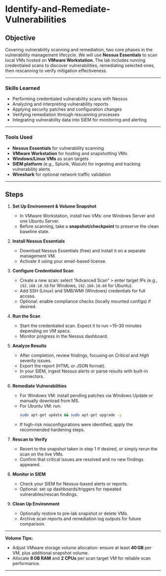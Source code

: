 # Identify-and-Remediate-Vulnerabilities

## Objective

Covering vulnerability scanning and remediation, two core phases in the vulnerability management lifecycle. We will use **Nessus Essentials** to scan local VMs hosted on **VMware Workstation**. The lab includes running credentialed scans to discover vulnerabilities, remediating selected ones, then rescanning to verify mitigation effectiveness.

---

### Skills Learned

- Performing credentialed vulnerability scans with Nessus  
- Analyzing and interpreting vulnerability reports  
- Applying security patches and configuration changes  
- Verifying remediation through rescanning processes  
- Integrating vulnerability data into SIEM for monitoring and alerting  

---

### Tools Used

- **Nessus Essentials** for vulnerability scanning  
- **VMware Workstation** for hosting and snapshotting VMs  
- **Windows/Linux VMs** as scan targets  
- **SIEM platform** (e.g., Splunk, Wazuh) for ingesting and tracking vulnerability alerts  
- **Wireshark** for optional network traffic validation  

---

## Steps

1. **Set Up Environment & Volume Snapshot**  
   - In VMware Workstation, install two VMs: one Windows Server and one Ubuntu Server.  
   - Before scanning, take a **snapshot/checkpoint** to preserve the clean baseline state.

2. **Install Nessus Essentials**  
   - Download Nessus Essentials (free) and install it on a separate management VM.  
   - Activate it using your email-based license.

3. **Configure Credentialed Scan**  
   - Create a new scan: select “Advanced Scan” > enter target IPs (e.g., `192.168.10.50` for Windows, `192.168.10.60` for Ubuntu).  
   - Add SSH (Linux) and SMB/WMI (Windows) credentials for full access.  
   - Optional: enable compliance checks (locally mounted configs) if desired.

4. **Run the Scan**  
   - Start the credentialed scan. Expect it to run ~15–30 minutes depending on VM specs.  
   - Monitor progress in the Nessus dashboard.

5. **Analyze Results**  
   - After completion, review findings, focusing on *Critical* and *High* severity issues.  
   - Export the report (HTML or JSON format).  
   - In your SIEM, ingest Nessus alerts or parse results with built-in connectors.

6. **Remediate Vulnerabilities**  
   - For Windows VM: install pending patches via Windows Update or manually download from MS.  
   - For Ubuntu VM: run:
     ```bash
     sudo apt-get update && sudo apt-get upgrade -y
     ```
   - If high-risk misconfigurations were identified, apply the recommended hardening steps.

7. **Rescan to Verify**  
   - Revert to the snapshot taken in step 1 if desired, or simply rerun the scan on the live VMs.  
   - Confirm that critical issues are resolved and no new findings appeared.

8. **Monitor in SIEM**  
   - Check your SIEM for Nessus-based alerts or reports.  
   - Optional: set up dashboards/triggers for repeated vulnerables/rescan findings.

9. **Clean Up Environment**  
   - Optionally restore to pre-lab snapshot or delete VMs.  
   - Archive scan reports and remediation log outputs for future comparison.

---

**Volume Tips:**  
- Adjust VMware storage volume allocation: ensure at least **40 GB** per VM, plus additional snapshot volume.  
- Allocate **8 GB RAM** and **2 CPUs** per scan target VM for reliable scan performance.

---
